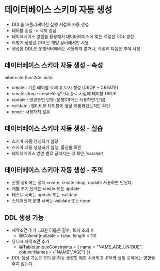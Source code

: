 # 데이터베이스 스키마 자동 생성
- DDL을 애플리케이션 실행 시점에 자동 생성
- 테이블 중심 -> 객체 중심
- 데이터베이스 방언을 활용해서 데이터베이스에 맞는 적절한 DDL 생성
- 이렇게 생성된 DDL은 개발 장비에서만 사용
- 생성된 DDL은 운영서버에서는 사용하지 않거나, 적절히 다듬은 후에 사용

## 데이터베이스 스키마 자동 생성 - 속성
hibernate.hbm2ddl.auto
- create : 기존 테이블 삭제 후 다시 생성 (DROP + CREATE)
- create-drop : create와 같으나 종료 시점에 테이블 DROP
- update : 변경분만 반영 (운영DB에는 사용하면 안됨)
- validate : 엔티티와 테이블이 정상 매핑되었는지만 확인
- none : 사용하지 않음

## 데이터베이스 스키마 자동 생성 - 실습
- 스키마 자동 생성하기 설정
- 스키마 자동 생성하기 실행, 옵션별 확인
- 데이터베이스 방언 별로 달라지는 것 확인 (varchar)

## 데이터베이스 스키마 자동 생성 - 주의
- 운영 장비에는 절대 create, create-drop, update 사용하면 안된다.
- 개발 초기 단계는 create 또는 update
- 테스트 서버는 update 또는 validate
- 스테이징과 운영 서버는 validate 또는 none

## DDL 생성 기능
- 제약조건 추가 : 회원 이름은 필수, 10자 초과 X
    - @Column(nullable = false, length = 10)
- 유니크 제약조건 추가
    - @Table(uniqueConstraints = {
        name = "NAME_AGE_UNIQUE",
        columnNames = {"NAME","AGE"}
    })
- DDL 생성 기능은 DDL을 자동 생성할 때만 사용되고 JPA의
실행 로직에는 영향을 주지 않는다.
